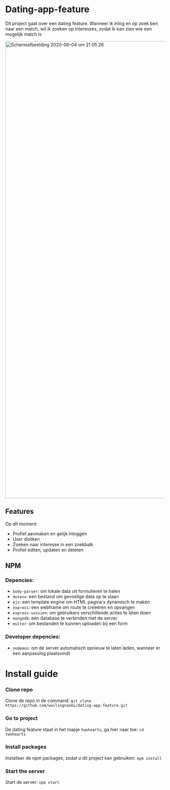 # Dating-app-feature
Dit project gaat over een dating feature. Wanneer ik inlog en op zoek ben naar een match, wil ik zoeken op interesses, zodat ik kan zien wie een mogelijk match is

<img width="1440" alt="Schermafbeelding 2020-06-04 om 21 05 26" src="https://user-images.githubusercontent.com/55541888/83800141-3f4d4800-a6a7-11ea-97e8-9cb432aa1089.png">


## Features
Op dit moment:
* Profiel aanmaken en gelijk inloggen
* User disliken
* Zoeken naar interesse in een zoekbalk
* Profiel editen, updaten en deleten

## NPM
### Depencies:
* `body-parser`: om lokale data uit formulieren te halen
* `dotenv`: een bestand om gevoelige data op te slaan
* `ejs`: een template engine om HTML pagina's dynamisch te maken
* `express`: een webframe om route te creeëren en opvangen
* `express-session`: om gebruikers verschillende acties te laten doen
* `mongodb`: een database te verbinden met de server
* `multer`: om bestanden te kunnen uploaden bij een form

### Developer depencies:
* `nodemon`: om de server automatisch opnieuw te laten laden, wanneer er een aanpassing plaatsvindt

# Install guide
### Clone repo
Clone de repo in de command:
`git clone https://github.com/wailingnaomi/dating-app-feature.git`

### Go to project
De dating feature staat in het mapje `twohearts`, ga hier naar toe:
`cd twohearts`

### Install packages
Installeer de npm packages, zodat u dit project kan gebruiken:
`npm install`

### Start the server
Start de server:
`npm start`
